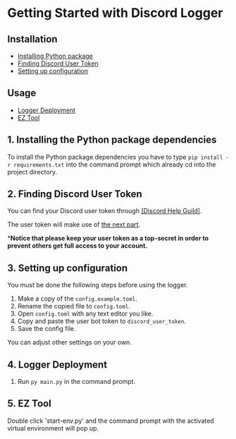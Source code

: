 # Getting Started with Discord Logger

## Installation
- [Installing Python package](#installing-python-package)
- [Finding Discord User Token](#finding-discord-user-token)
- [Setting up configuration](#setting-up-configuration)

## Usage
- [Logger Deployment](#logger-deployment)
- [EZ Tool](#ez-tool)

<a name="installing-python-package"></a>
## 1. Installing the Python package dependencies

To install the Python package dependencies you have to type `pip install -r requirements.txt` into the command prompt which already cd into the project directory.


<a name="finding-discord-user-token"></a>
## 2. Finding Discord User Token

You can find your Discord user token through [[Discord Help Guild]](https://discordhelp.net/discord-token).

The user token will make use of [the next part](#setting-up-configuration).

***Notice that please keep your user token as a top-secret in order to prevent others get full access to your account.**

<a name="setting-up-configuration"></a>
## 3. Setting up configuration

You must be done the following steps before using the logger.

1. Make a copy of the `config.example.toml`.
2. Rename the copied file to `config.toml`.
3. Open `config.toml` with any text editor you like.
4. Copy and paste the user bot token to `discord_user_token`.
6. Save the config file.

You can adjust other settings on your own.

<a name="logger-deployment"></a>
## 4. Logger Deployment

1. Run `py main.py` in the command prompt.

<a name="ez-tool"></a>
## 5. EZ Tool

Double click 'start-env.py' and the command prompt with the activated virtual environment will pop up.
